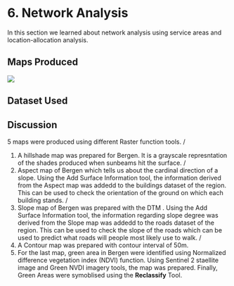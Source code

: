 # 6. Network Analysis
In this section we learned about network analysis using service areas and location-allocation analysis.

## Maps Produced

![](https://github.com/rahulse10/Introduction_to_GIS/blob/main/8.%20Rasters/Hillshade.jpg)

## Dataset Used 



## Discussion
5 maps were produced using different Raster function tools. /
1. A hillshade map was prepared for Bergen. It is a grayscale represntation of the shades produced when sunbeams hit the surface. /
2. Aspect map of Bergen which tells us about the cardinal direction of a slope. Using the Add Surface Information tool, the information derived from the Aspect map was addedd to the buildings dataset of the region. 
This can be used to check the orientation of the ground on which each building stands. /
3. Slope map of Bergen was prepared with the DTM . Using the Add Surface Information tool, the information regarding slope degree was derived from the Slope map was addedd to the roads dataset of the region.
This can be used to check the slope of the roads which can be used to predict what roads will people most likely use to walk. /
4. A Contour map was prepared with contour interval of 50m.
5. For the last map, green area in Bergen were identified using Normalized difference vegetation index (NDVI) function. Using Sentinel 2 staellite image and Green NVDI imagery tools, the map was prepared. 
Finally, Green Areas were symoblised using the **Reclassify** Tool. 
